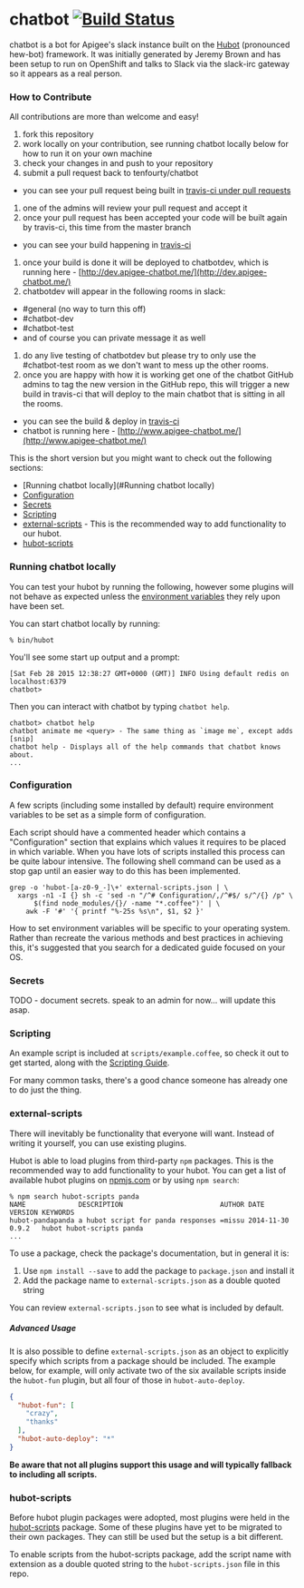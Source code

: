 # chatbot [![Build Status](https://travis-ci.org/tenfourty/chatbot.png)](https://travis-ci.org/tenfourty/chatbot)

chatbot is a bot for Apigee's slack instance built on the [Hubot](http://hubot.github.com) (pronounced hew-bot) framework. It was
initially generated by Jeremy Brown and has been setup to run on OpenShift and talks to Slack via the slack-irc gateway so it appears as a real person.

### How to Contribute

All contributions are more than welcome and easy!

1. fork this repository
1. work locally on your contribution, see running chatbot locally below for how to run it on your own machine
1. check your changes in and push to your repository
1. submit a pull request back to tenfourty/chatbot
  - you can see your pull request being built in [travis-ci under pull requests](https://travis-ci.org/tenfourty/chatbot/pull_requests)
1. one of the admins will review your pull request and accept it
1. once your pull request has been accepted your code will be built again by travis-ci, this time from the master branch
  - you can see your build happening in [travis-ci](https://travis-ci.org/tenfourty/chatbot)
1. once your build is done it will be deployed to chatbotdev, which is running here - [http://dev.apigee-chatbot.me/](http://dev.apigee-chatbot.me/)
1. chatbotdev will appear in the following rooms in slack:
  - #general (no way to turn this off)
  - #chatbot-dev
  - #chatbot-test
  - and of course you can private message it as well
1. do any live testing of chatbotdev but please try to only use the #chatbot-test room as we don't want to mess up the other rooms.
1. once you are happy with how it is working get one of the chatbot GitHub admins to tag the new version in the GitHub repo, this will trigger a new build in travis-ci that will deploy to the main chatbot that is sitting in all the rooms.
  - you can see the build & deploy in [travis-ci](https://travis-ci.org/tenfourty/chatbot)
  - chatbot is running here - [http://www.apigee-chatbot.me/](http://www.apigee-chatbot.me/)

This is the short version but you might want to check out the following sections:
- [Running chatbot locally](#Running chatbot locally)
- [Configuration](#Configuration)
- [Secrets](#Secrets)
- [Scripting](#Scripting)
- [external-scripts](#external-scripts) - This is the
recommended way to add functionality to our hubot.
- [hubot-scripts](#hubot-scripts)

### Running chatbot locally

You can test your hubot by running the following, however some plugins will not
behave as expected unless the [environment variables](#configuration) they rely
upon have been set.

You can start chatbot locally by running:

    % bin/hubot

You'll see some start up output and a prompt:

    [Sat Feb 28 2015 12:38:27 GMT+0000 (GMT)] INFO Using default redis on localhost:6379
    chatbot>

Then you can interact with chatbot by typing `chatbot help`.

    chatbot> chatbot help
    chatbot animate me <query> - The same thing as `image me`, except adds [snip]
    chatbot help - Displays all of the help commands that chatbot knows about.
    ...

### Configuration

A few scripts (including some installed by default) require environment
variables to be set as a simple form of configuration.

Each script should have a commented header which contains a "Configuration"
section that explains which values it requires to be placed in which variable.
When you have lots of scripts installed this process can be quite labour
intensive. The following shell command can be used as a stop gap until an
easier way to do this has been implemented.

    grep -o 'hubot-[a-z0-9_-]\+' external-scripts.json | \
      xargs -n1 -I {} sh -c 'sed -n "/^# Configuration/,/^#$/ s/^/{} /p" \
          $(find node_modules/{}/ -name "*.coffee")' | \
        awk -F '#' '{ printf "%-25s %s\n", $1, $2 }'

How to set environment variables will be specific to your operating system.
Rather than recreate the various methods and best practices in achieving this,
it's suggested that you search for a dedicated guide focused on your OS.

### Secrets

TODO - document secrets. speak to an admin for now... will update this asap.

### Scripting

An example script is included at `scripts/example.coffee`, so check it out to
get started, along with the [Scripting Guide](https://github.com/github/hubot/blob/master/docs/scripting.md).

For many common tasks, there's a good chance someone has already one to do just
the thing.

[scripting-docs]: https://github.com/github/hubot/blob/master/docs/scripting.md

### external-scripts

There will inevitably be functionality that everyone will want. Instead of
writing it yourself, you can use existing plugins.

Hubot is able to load plugins from third-party `npm` packages. This is the
recommended way to add functionality to your hubot. You can get a list of
available hubot plugins on [npmjs.com](npmjs) or by using `npm search`:

    % npm search hubot-scripts panda
    NAME             DESCRIPTION                        AUTHOR DATE       VERSION KEYWORDS
    hubot-pandapanda a hubot script for panda responses =missu 2014-11-30 0.9.2   hubot hubot-scripts panda
    ...


To use a package, check the package's documentation, but in general it is:

1. Use `npm install --save` to add the package to `package.json` and install it
2. Add the package name to `external-scripts.json` as a double quoted string

You can review `external-scripts.json` to see what is included by default.

##### Advanced Usage

It is also possible to define `external-scripts.json` as an object to
explicitly specify which scripts from a package should be included. The example
below, for example, will only activate two of the six available scripts inside
the `hubot-fun` plugin, but all four of those in `hubot-auto-deploy`.

```json
{
  "hubot-fun": [
    "crazy",
    "thanks"
  ],
  "hubot-auto-deploy": "*"
}
```

**Be aware that not all plugins support this usage and will typically fallback
to including all scripts.**

[npmjs]: https://www.npmjs.com

### hubot-scripts

Before hubot plugin packages were adopted, most plugins were held in the
[hubot-scripts][hubot-scripts] package. Some of these plugins have yet to be
migrated to their own packages. They can still be used but the setup is a bit
different.

To enable scripts from the hubot-scripts package, add the script name with
extension as a double quoted string to the `hubot-scripts.json` file in this
repo.

[hubot-scripts]: https://github.com/github/hubot-scripts
